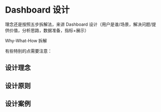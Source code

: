 # Dashboard 设计

理念还是按照五步拆解法，来讲 Dashboard 设计（用户是谁/场景，解决问题/提供价值，分析思路，数据准备，指标+展示）

Why-What-How 拆解

有些特别的点需要注意：

## 设计理念

## 设计原则

## 设计案例



